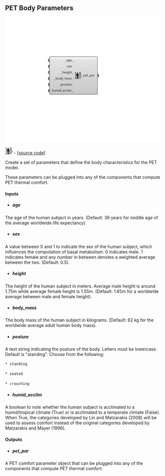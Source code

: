 ## PET Body Parameters

![](../../images/components/PET_Body_Parameters.png)

![](../../images/icons/PET_Body_Parameters.png) - [[source code]](https://github.com/ladybug-tools/ladybug-grasshopper/blob/master/ladybug_grasshopper/src//LB%20PET%20Body%20Parameters.py)


Create a set of parameters that define the body characteristics for the PET model. 

These parameters can be plugged into any of the components that compute PET thermal comfort. 



#### Inputs
* ##### age 
The age of the human subject in years. (Default: 36 years for middle age of the average worldwide life expectancy). 
* ##### sex 
A value between 0 and 1 to indicate the sex of the human subject, which influences the computation of basal metabolism. 0 indicates male. 1 indicates female and any number in between denotes a weighted average between the two. (Default: 0.5). 
* ##### height 
The height of the human subject in meters. Average male height is around 1.75m while average female height is 1.55m. (Default: 1.65m for a worldwide average between male and female height). 
* ##### body_mass 
The body mass of the human subject in kilograms. (Default: 62 kg for the worldwide average adult human body mass). 
* ##### posture 
A text string indicating the posture of the body. Letters must be lowercase. Default is "standing". Choose from the following: 


    * standing

    * seated

    * crouching
* ##### humid_acclim 
A boolean to note whether the human subject is acclimated to a humid/tropical climate (True) or is acclimated to a temperate climate (False). When True, the categories developed by Lin and Matzarakis (2008) will be used to assess comfort instead of the original categories developed by Matzarakis and Mayer (1996). 

#### Outputs
* ##### pet_par
A PET comfort parameter object that can be plugged into any of the components that compute PET thermal comfort. 